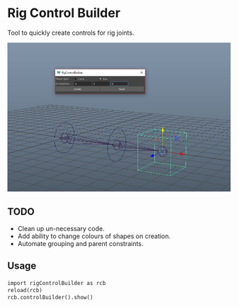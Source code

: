 # Rig Control Builder

Tool to quickly create controls for rig joints.

<img width=600px src="https://github.com/SlyCodePanda/Maya-Tools/blob/master/rigControlBuilder/screenCap.JPG" />

TODO
------
* Clean up un-necessary code.
* Add ability to change colours of shapes on creation.
* Automate grouping and parent constraints. 

Usage
------
```
import rigControlBuilder as rcb
reload(rcb)
rcb.controlBuilder().show()
```
